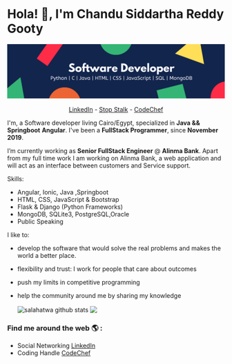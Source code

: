 # Hola! 👋, I'm Chandu Siddartha Reddy Gooty
![logo](https://github.com/Zattona/Zattona/blob/main/SoftwareDeveloper.png)

<p align="center">
  <a href="https://www.linkedin.com/in/salah-atwa/">LinkedIn</a> -
  <a href="https://www.stopstalk.com/user/profile/salah-atwa">Stop Stalk</a> -
  <a href="https://www.codechef.com/users/salah-atwa">CodeChef</a> 
</p>

I'm, a Software developer living Cairo/Egypt, specialized in **Java && Springboot** **Angular**. I've been a **FullStack Programmer**, since **November 2019**. 

I’m currently working as **Senior FullStack Engineer** @ **Alinma Bank**. Apart from my full time work I am working on Alinma Bank, a web application and will act as an interface between customers and Service support. 

Skills:
- Angular, Ionic, Java ,Springboot
- HTML, CSS, JavaScript & Bootstrap
- Flask & Django (Python Frameworks)
- MongoDB, SQLite3, PostgreSQL,Oracle
- Public Speaking

I like to:
- develop the software that would solve the real problems and makes the world a better place.
- flexibility and trust: I work for people that care about outcomes
- push my limits in competitive programming
- help the community around me by sharing my knowledge


  <img align="center" src="https://github-readme-stats.vercel.app/api/top-langs/?username=siddartha19&title_color=fff&text_color=9f9f9f&bg_color=151515&hide=jupyter%20notebook" alt="salahatwa github stats" />



  <img align="center" src="https://github-readme-stats.vercel.app/api?username=siddartha19&hide=issues&count_private=true&show_icons=true&title_color=fff&icon_color=79ff97&text_color=9f9f9f&bg_color=151515&line_height=40" />


### Find me around the web 🌎 :
- Social Networking [LinkedIn](https://www.linkedin.com/in/salah-atwa/)
- Coding Handle [CodeChef](https://www.codechef.com/users/salah-atwa)
